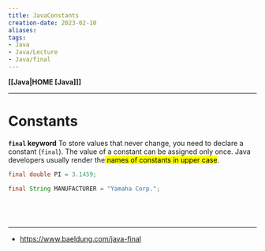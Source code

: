 ```yaml
---
title: JavaConstants
creation-date: 2023-02-10
aliases:
tags:
- Java
- Java/Lecture
- Java/final
---
```

**[[Java|HOME [Java]]]**

---
# Constants
**`final` keyword**
To store values that never change, you need to declare a constant (`final`). The value of a constant can be assigned only once. Java developers usually render the<mark class="hltr-lightgreen"> names of constants in upper case</mark>.

```java
final double PI = 3.1459;

final String MANUFACTURER = "Yamaha Corp.";
```

<br>

# 
---
- https://www.baeldung.com/java-final